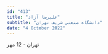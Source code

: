 ```yaml
---
id: "413"
title: "علیرضا آزاد"
subtitle: "دانشگاه صنعتی شریف تهران"
date: "4 October 2022"
---
```


تهران - 12 مهر 
